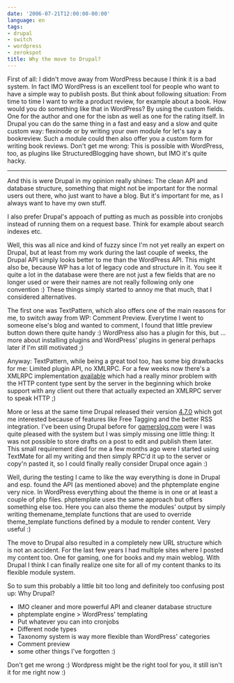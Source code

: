 ```yaml
---
date: '2006-07-21T12:00:00-00:00'
language: en
tags:
- drupal
- switch
- wordpress
- zerokspot
title: Why the move to Drupal?
---
```



First of all: I didn't move away from WordPress because I think it is a bad system. In fact IMO WordPress is an excellent tool for people who want to have a simple way to publish posts. But think about following situation: From time to time I want to write a product review, for example about a book. How would you do something like that in WordPress? By using the custom fields. One for the author and one for the isbn as well as one for the rating itself. In Drupal you can do the same thing in a fast and easy and a slow and quite custom way: flexinode or by writing your own module for let's say a bookreview. Such a module could then also offer you a custom form for writing book reviews. Don't get me wrong: This is possible with WordPress, too, as plugins like StructuredBlogging have shown, but IMO it's quite hacky.



-------------------------------



And this is were Drupal in my opinion really shines: The clean API and database structure, something that might not be important for the normal users out there, who just want to have a blog. But it's important for me, as I always want to have my own stuff. 

I also prefer Drupal's appoach of putting as much as possible into cronjobs instead of running them on a request base. Think for example about search indexes etc.

Well, this was all nice and kind of fuzzy since I'm not yet really an expert on Drupal, but at least from my work during the last couple of weeks, the Drupal API simply looks better to me than the WordPress API. This might also be, because WP has a lot of legacy code and structure in it. You see it quite a lot in the database were there are not just a few fields that are no longer used or were their names are not really following only one convention :) These things simply started  to annoy me that much, that I  considered alternatives.

The first one was TextPattern, which also offers one of the main reasons for me, to switch away from WP: Comment Preview. Everytime I went to someone else's blog and wanted to comment, I found that little preview button down there quite handy :) WordPress also has a plugin for this, but ... more about installing plugins and WordPress' plugins in general perhaps later if I'm still motivated ;)

Anyway: TextPattern, while being a great tool too, has some big drawbacks for me: Limited plugin API, no XMLRPC. For a few weeks now there's a XMLRPC implementation [available](http://textpattern.com/weblog/201/xml-rpc-support-for-textpattern-403-is-here) which had a really minor problem with the HTTP content type sent by the server in the beginning which broke support with any client out there that actually expected an XMLRPC server to speak HTTP ;)

More or less at the same time Drupal released their version [4.7.0](http://drupal.org/drupal-4.7.0) which got me interested because of features like Free Tagging and the better RSS integration. I've been using Drupal before for [gamerslog.com](http://www.gamerslog.com) were I was quite pleased with the system but I was simply missing one little thing: It was not possible to store drafts on a post to edit and publish them later. This small requirement died for me a few months ago were I started using TextMate for all my writing and then simply RPC'd it up to the server or copy'n pasted it, so I could finally really consider Drupal once again :)

Well, during the testing I came to like the way everything is done in Drupal and esp. found the API (as mentioned above) and the phptemplate engine very nice. In WordPress everything about the theme is in one or at least a couple of php files. phptemplate uses the same approach but offers something else too. Here you can also theme the modules' output by simply writing themename\_template functions that are used to override theme\_template functions defined by a module to render content. Very useful :)

The move to Drupal also resulted in a completely new URL structure which is not an accident. For the last few years I had multiple sites where I posted my content too. One for gaming, one for books and my main weblog. With Drupal I think I can finally realize one site for all of my content thanks to its flexible module system.

So to sum this probably a little bit too long and definitely too confusing post up: Why Drupal?

* IMO cleaner and more powerful API and cleaner database structure
* phptemplate engine &gt; WordPress' templating
* Put whatever you can into cronjobs
* Different node types
* Taxonomy system is way more flexible than WordPress' categories
* Comment preview
* some other things I've forgotten :)

Don't get me wrong :) Wordpress might be the right tool for you, it still isn't it for me right now :)